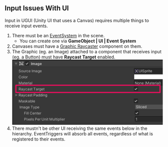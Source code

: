 ## Input Issues With UI
Input in UGUI (Unity UI that uses a Canvas) requires multiple things to receive input events.  

1. There must be an [EventSystem](https://docs.unity3d.com/Packages/com.unity.ugui@latest/index.html?subfolder=/manual/EventSystem.html) in the scene.  
    - You can create one via **GameObject | UI | Event System**  
2. Canvases must have a [Graphic Raycaster](https://docs.unity3d.com/Packages/com.unity.ugui@latest/index.html?subfolder=/manual/script-GraphicRaycaster.html) component on them.  
3. The Graphic (eg. an Image) attached to a component that receives input (eg. a Button) must have **Raycast Target** enabled.  
![Raycast Target](ui-raycast-target.png)
4. There mustn't be other UI receiving the same events below in the hierarchy. EventTriggers will absorb all events, regardless of what is registered to their events.